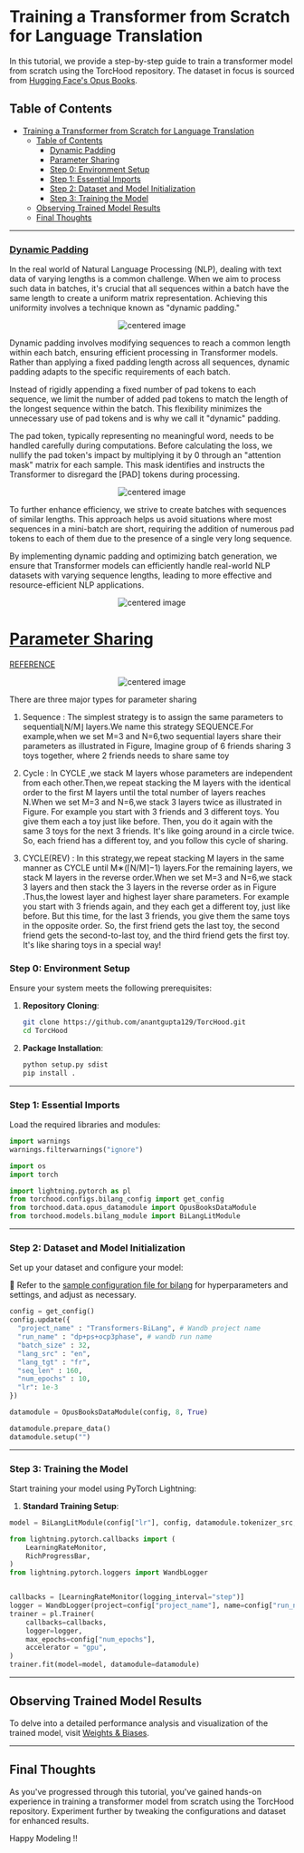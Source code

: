 # Training a Transformer from Scratch for Language Translation

In this tutorial, we provide a step-by-step guide to train a transformer model from scratch using the TorcHood repository. The dataset in focus is sourced from [Hugging Face's Opus Books](https://huggingface.co/datasets/opus_books).

## Table of Contents

- [Training a Transformer from Scratch for Language Translation](#training-a-transformer-from-scratch-for-language-translation)
  - [Table of Contents](#table-of-contents)
    - [Dynamic Padding](#Dynamic-Padding)
    - [Parameter Sharing](#%5BParameter-Sharing%5D)
    - [Step 0: Environment Setup](#step-0-environment-setup)
    - [Step 1: Essential Imports](#step-1-essential-imports)
    - [Step 2: Dataset and Model Initialization](#step-2-dataset-and-model-initialization)
    - [Step 3: Training the Model](#step-3-training-the-model)
  - [Observing Trained Model Results](#observing-trained-model-results)
  - [Final Thoughts](#final-thoughts)

______________________________________________________________________

### [Dynamic Padding](../torchood/data/components/opus_books.py)

In the real world of Natural Language Processing (NLP), dealing with text data of varying lengths is a common challenge. When we aim to process such data in batches, it's crucial that all sequences within a batch have the same length to create a uniform matrix representation. Achieving this uniformity involves a technique known as "dynamic padding."

<p align="center">
    <img src="images/fixed_padding_length.png" alt="centered image" />
</p>

Dynamic padding involves modifying sequences to reach a common length within each batch, ensuring efficient processing in Transformer models. Rather than applying a fixed padding length across all sequences, dynamic padding adapts to the specific requirements of each batch.

Instead of rigidly appending a fixed number of pad tokens to each sequence, we limit the number of added pad tokens to match the length of the longest sequence within the batch. This flexibility minimizes the unnecessary use of pad tokens and is why we call it "dynamic" padding.

The pad token, typically representing no meaningful word, needs to be handled carefully during computations. Before calculating the loss, we nullify the pad token's impact by multiplying it by 0 through an "attention mask" matrix for each sample. This mask identifies and instructs the Transformer to disregard the \[PAD\] tokens during processing.

<p align="center">
    <img src="images/dynamic_padding.png" alt="centered image" />
</p>

To further enhance efficiency, we strive to create batches with sequences of similar lengths. This approach helps us avoid situations where most sequences in a mini-batch are short, requiring the addition of numerous pad tokens to each of them due to the presence of a single very long sequence.

By implementing dynamic padding and optimizing batch generation, we ensure that Transformer models can efficiently handle real-world NLP datasets with varying sequence lengths, leading to more effective and resource-efficient NLP applications.

<p align="center">
    <img src="images/uniform_length_batching.png" alt="centered image" />
</p>

# [Parameter Sharing](../torchood/models/components/bilang_transformer.py)

[REFERENCE](https://arxiv.org/pdf/2104.06022.pdf)

<p align="center">
    <img src="images/ps.png" alt="centered image" />
</p>

There are three major types for parameter sharing

1. Sequence : The simplest strategy is to assign the same parameters to sequential⌊N/M⌋ layers.We name this strategy SEQUENCE.For example,when we set M=3 and N=6,two sequential layers share their parameters as illustrated in Figure, Imagine group of 6 friends sharing 3 toys together, where 2 friends needs to share same toy

2. Cycle : In CYCLE ,we stack M layers whose parameters are independent from each other.Then,we repeat stacking the M layers with the identical order to the first M layers until the total number of layers reaches N.When we set M=3 and N=6,we stack 3 layers twice as illustrated in Figure.  For example you start with 3 friends and 3 different toys. You give them each a toy just like before. Then, you do it again with the same 3 toys for the next 3 friends. It's like going around in a circle twice. So, each friend has a different toy, and you follow this cycle of sharing.

3. CYCLE(REV) : In this strategy,we repeat stacking M layers in the same manner as CYCLE until M∗(⌈N/M⌉−1) layers.For the remaining layers, we stack M layers in the reverse order.When we set M=3 and N=6,we stack 3 layers and then stack the 3 layers in the reverse order as in Figure .Thus,the lowest layer and highest layer share parameters. For example you start with 3 friends again, and they each get a different toy, just like before. But this time, for the last 3 friends, you give them the same toys in the opposite order. So, the first friend gets the last toy, the second friend gets the second-to-last toy, and the third friend gets the first toy. It's like sharing toys in a special way!

### Step 0: Environment Setup

Ensure your system meets the following prerequisites:

1. **Repository Cloning**:

   ```bash
   git clone https://github.com/anantgupta129/TorcHood.git
   cd TorcHood
   ```

2. **Package Installation**:

   ```bash
   python setup.py sdist
   pip install .
   ```

______________________________________________________________________

### Step 1: Essential Imports

Load the required libraries and modules:

```python
import warnings
warnings.filterwarnings("ignore")

import os
import torch

import lightning.pytorch as pl
from torchood.configs.bilang_config import get_config
from torchood.data.opus_datamodule import OpusBooksDataModule
from torchood.models.bilang_module import BiLangLitModule
```

______________________________________________________________________

### Step 2: Dataset and Model Initialization

Set up your dataset and configure your model:

📄 Refer to the [sample configuration file for bilang](../torchood/configs/bilang_config.py) for hyperparameters and settings, and adjust as necessary.

```python
config = get_config()
config.update({
  "project_name" : "Transformers-BiLang", # Wandb project name
  "run_name" : "dp+ps+ocp3phase", # wandb run name
  "batch_size" : 32,
  "lang_src" : "en",
  "lang_tgt" : "fr",
  "seq_len" : 160,
  "num_epochs" : 10,
  "lr": 1e-3
})
```

```python
datamodule = OpusBooksDataModule(config, 8, True)
```

```python
datamodule.prepare_data()
datamodule.setup("")
```

______________________________________________________________________

### Step 3: Training the Model

Start training your model using PyTorch Lightning:

1. **Standard Training Setup**:

```python
model = BiLangLitModule(config["lr"], config, datamodule.tokenizer_src, datamodule.tokenizer_tgt, parameter_sharing=True)

```

```python
from lightning.pytorch.callbacks import (
    LearningRateMonitor,
    RichProgressBar,
)
from lightning.pytorch.loggers import WandbLogger


callbacks = [LearningRateMonitor(logging_interval="step")]
logger = WandbLogger(project=config["project_name"], name=config["run_name"])
trainer = pl.Trainer(
    callbacks=callbacks,
    logger=logger,
    max_epochs=config["num_epochs"],
    accelerator = "gpu",
)
trainer.fit(model=model, datamodule=datamodule)
```

______________________________________________________________________

## Observing Trained Model Results

To delve into a detailed performance analysis and visualization of the trained model, visit [Weights & Biases](https://wandb.ai/anantgupta129/Transformers-BiLang/reports/Transformers-Bi-Language-Model-on-Opus-Books-Dataset--Vmlldzo1MzQyNDU1).

______________________________________________________________________

## Final Thoughts

As you've progressed through this tutorial, you've gained hands-on experience in training a transformer model from scratch using the TorcHood repository. Experiment further by tweaking the configurations and dataset for enhanced results.

Happy Modeling !!

